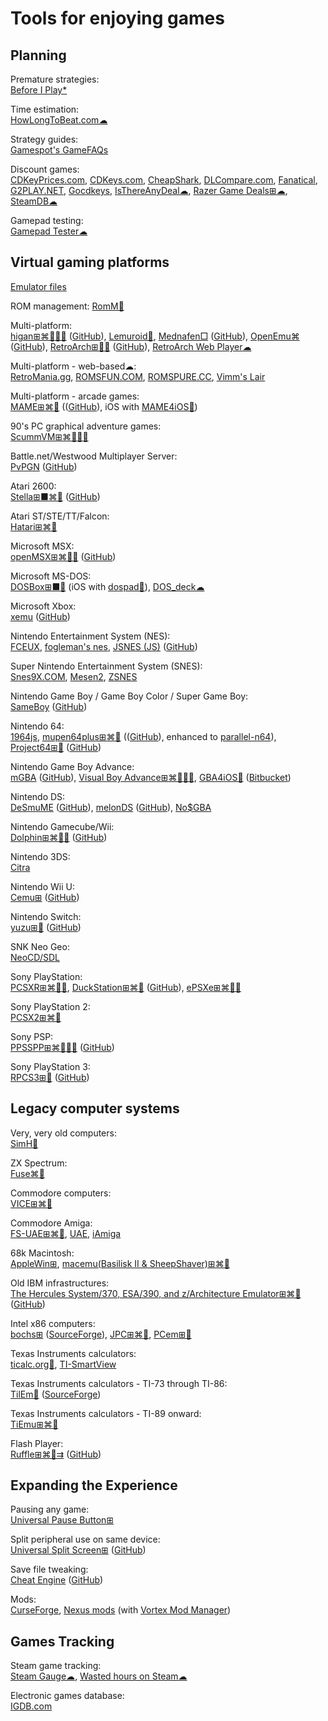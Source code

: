 
# Tools for enjoying games

## Planning

Premature strategies:  
[Before I Play*](https://beforeiplay.com/)

Time estimation:  
[HowLongToBeat.com☁](https://howlongtobeat.com/)

Strategy guides:  
[Gamespot's GameFAQs](https://gamefaqs.gamespot.com/)

Discount games:  
[CDKeyPrices.com](https://cdkeyprices.com/),
[CDKeys.com](https://www.cdkeys.com/),
[CheapShark](https://www.cheapshark.com/),
[DLCompare.com](https://www.dlcompare.com/),
[Fanatical](https://www.fanatical.com/),
[G2PLAY.NET](https://www.g2play.net/),
[Gocdkeys](https://gocdkeys.com/),
[IsThereAnyDeal☁](https://isthereanydeal.com/),
[Razer Game Deals⊞☁](https://deals.razer.com/),
[SteamDB☁](https://steamdb.info/)

Gamepad testing:  
[Gamepad Tester☁](https://hardwaretester.com/gamepad)

## Virtual gaming platforms

[Emulator files](https://emulation.gametechwiki.com/index.php/Emulator_files)

ROM management:
[RomM💾](https://github.com/zurdi15/romm)

Multi-platform:  
[higan⊞⌘🐧🍎🤖](https://bsnes.org/higan/) ([GitHub](https://github.com/bsnesemulator/bsnes)),
[Lemuroid🤖](https://github.com/Swordfish90/Lemuroid),
[Mednafen□](https://mednafen.github.io/) ([GitHub](https://github.com/mednafen/mednafen.github.io)),
[OpenEmu⌘](https://openemu.org/) ([GitHub](https://github.com/OpenEmu/OpenEmu)),
[RetroArch⊞🐧🤖](https://www.retroarch.com/) ([GitHub](https://github.com/libretro/RetroArch)),
[RetroArch Web Player☁](https://web.libretro.com/)

Multi-platform - web-based☁:  
[RetroMania.gg](https://retromania.gg/),
[ROMSFUN.COM](https://romsfun.com/),
[ROMSPURE.CC](https://romspure.cc/),
[Vimm's Lair](https://vimm.net/)

Multi-platform - arcade games:  
[MAME⊞⌘🐧](https://www.mamedev.org/) (([GitHub](https://github.com/mamedev/mame)), iOS with [MAME4iOS🍎](https://github.com/yoshisuga/MAME4iOS))

90's PC graphical adventure games:  
[ScummVM⊞⌘🐧🍎🤖](https://www.scummvm.org/)

Battle.net/Westwood Multiplayer Server:  
[PvPGN](https://github.com/pvpgn/) ([GitHub](https://github.com/pvpgn/pvpgn-server))

Atari 2600:  
[Stella⊞■⌘🐧](https://stella-emu.github.io/) ([GitHub](https://github.com/stella-emu/stella))

Atari ST/STE/TT/Falcon:  
[Hatari⊞⌘🐧](https://hatari.tuxfamily.org/)

Microsoft MSX:  
[openMSX⊞⌘🐧🤖](https://openmsx.org/) ([GitHub](https://github.com/openMSX/openMSX))

Microsoft MS-DOS:  
[DOSBox⊞■🐧](https://www.dosbox.com/) (iOS with [dospad🍎](https://github.com/litchie/dospad)),
[DOS_deck☁](https://dosdeck.com/)

Microsoft Xbox:  
[xemu](https://xemu.app/) ([GitHub](https://github.com/xemu-project/xemu))

Nintendo Entertainment System (NES):  
[FCEUX](https://fceux.com/),
[fogleman's nes](https://github.com/fogleman/nes),
[JSNES (JS)](https://jsnes.org/) ([GitHub](https://github.com/bfirsh/jsnes))

Super Nintendo Entertainment System (SNES):  
[Snes9X.COM](https://www.snes9x.com/),
[Mesen2](https://github.com/SourMesen/Mesen2/),
[ZSNES](https://www.zsnes.com/)

Nintendo Game Boy / Game Boy Color / Super Game Boy:  
[SameBoy](https://sameboy.github.io/) ([GitHub](https://github.com/LIJI32/SameBoy/))

Nintendo 64:  
[1964js](https://github.com/schibo/1964js),
[mupen64plus⊞⌘🐧](https://www.mupen64plus.org/) (([GitHub](https://github.com/mupen64plus/mupen64plus-core)), enhanced to [parallel-n64](https://github.com/libretro/parallel-n64)),
[Project64⊞🐧](https://www.pj64-emu.com/) ([GitHub](https://github.com/project64/project64))

Nintendo Game Boy Advance:  
[mGBA](https://mgba.io/) ([GitHub](https://github.com/mgba-emu/mgba)),
[Visual Boy Advance⊞⌘🐧🍎🤖](https://visualboyadvance.org/),
[GBA4iOS🍎](http://www.gba4iosapp.com/) ([Bitbucket](https://bitbucket.org/rileytestut/gba4ios/src/master/))

Nintendo DS:  
[DeSmuME](https://desmume.org/) ([GitHub](https://github.com/TASEmulators/desmume)),
[melonDS](https://melonds.kuribo64.net/) ([GitHub](https://github.com/melonDS-emu/melonDS)),
[No$GBA](https://problemkaputt.de/gba.htm)

Nintendo Gamecube/Wii:  
[Dolphin⊞⌘🐧🤖](https://dolphin-emu.org/) ([GitHub](https://github.com/dolphin-emu/dolphin))

Nintendo 3DS:  
[Citra](https://citra-emulator.com/)

Nintendo Wii U:  
[Cemu⊞](https://cemu.info/) ([GitHub](https://github.com/cemu-project/Cemu))

Nintendo Switch:  
[yuzu⊞🐧](https://yuzu-emu.org/) ([GitHub](https://github.com/Nailington/Yuzu))

SNK Neo Geo:  
[NeoCD/SDL](http://pacifi3d.retrogames.com/neocdsdl/)

Sony PlayStation:  
[PCSXR⊞⌘🐧🤖](https://ps1emulator.com/),
[DuckStation⊞⌘🤖](https://www.duckstation.org/) ([GitHub](https://github.com/stenzek/duckstation)),
[ePSXe⊞⌘🐧🤖](https://www.epsxe.com/)

Sony PlayStation 2:  
[PCSX2⊞⌘🐧](https://pcsx2.net/)

Sony PSP:  
[PPSSPP⊞⌘🐧🍎🤖](https://ppsspp.org/) ([GitHub](https://github.com/hrydgard/ppsspp))

Sony PlayStation 3:  
[RPCS3⊞🐧](https://rpcs3.net/) ([GitHub](https://github.com/RPCS3/rpcs3))

## Legacy computer systems

Very, very old computers:  
[SimH🐧](http://simh.trailing-edge.com/)

ZX Spectrum:  
[Fuse⌘🐧](http://fuse-emulator.sourceforge.net/)

Commodore computers:  
[VICE⊞⌘🐧](https://vice-emu.sourceforge.io/)

Commodore Amiga:  
[FS-UAE⊞⌘🐧](https://fs-uae.net/),
[UAE](https://amiga.technology/uae/),
[iAmiga](https://github.com/emufreak/iAmiga)

68k Macintosh:  
[AppleWin⊞](https://github.com/AppleWin/AppleWin),
[macemu(Basilisk II & SheepShaver)⊞⌘🐧](https://github.com/cebix/macemu)

Old IBM infrastructures:  
[The Hercules System/370, ESA/390, and z/Architecture Emulator⊞⌘🐧](http://www.hercules-390.org/) ([GitHub](https://github.com/hercules-390/hyperion))

Intel x86 computers:  
[bochs⊞](https://bochs.sourceforge.io/) ([SourceForge](https://sourceforge.net/projects/bochs/)),
[JPC⊞⌘🐧](https://github.com/ianopolous/JPC),
[PCem⊞🐧](https://github.com/sarah-walker-pcem/pcem/)

Texas Instruments calculators:  
[ticalc.org💩](https://www.ticalc.org/programming/emulators/software.html),
[TI-SmartView](https://education.ti.com/en/software/details/en/ffea90ee7f9b4c24a6ec427622c77d09/sda-ti-smartview-ti-84-plus)

Texas Instruments calculators - TI-73 through TI-86:  
[TilEm🐧](http://lpg.ticalc.org/prj_tilem/) ([SourceForge](https://sourceforge.net/projects/tilem/))

Texas Instruments calculators - TI-89 onward:  
[TiEmu⊞⌘🐧](http://lpg.ticalc.org/prj_tiemu/)

Flash Player:  
[Ruffle⊞⌘🐧⇉](https://ruffle.rs/) ([GitHub](https://github.com/ruffle-rs/ruffle))

## Expanding the Experience

Pausing any game:  
[Universal Pause Button⊞](https://github.com/ryanries/UniversalPauseButton)

Split peripheral use on same device:  
[Universal Split Screen⊞](https://universalsplitscreen.github.io/) ([GitHub](https://github.com/UniversalSplitScreen/UniversalSplitScreen))

Save file tweaking:  
[Cheat Engine](https://cheatengine.org/) ([GitHub](https://github.com/cheat-engine/cheat-engine))

Mods:  
[CurseForge](https://www.curseforge.com/),
[Nexus mods](https://www.nexusmods.com/) (with [Vortex Mod Manager](https://www.nexusmods.com/about/vortex/))

## Games Tracking

Steam game tracking:  
[Steam Gauge☁](https://www.mysteamgauge.com/),
[Wasted hours on Steam☁](https://steamtime.info/)

Electronic games database:  
[IGDB.com](https://www.igdb.com/)
